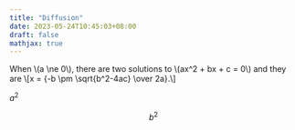 ```yaml
---
title: "Diffusion"
date: 2023-05-24T10:45:03+08:00
draft: false
mathjax: true
---
```


<div>
  When \(a \ne 0\), there are two solutions to \(ax^2 + bx + c = 0\) and they are
  \[x = {-b \pm \sqrt{b^2-4ac} \over 2a}.\]
</div>


$a^2$

$$b^2$$
